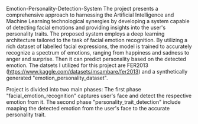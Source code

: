 Emotion-Personality-Detection-System
The project presents a comprehensive approach to harnessing the Artificial Intelligence and Machine Learning technological synergies by developing a system capable of detecting facial emotions and providing insights into the user's personality traits. The proposed system employs a deep learning architecture tailored to the task of facial emotion recognition. By utilizing a rich dataset of labelled facial expressions, the model is trained to accurately recognize a spectrum of emotions, ranging from happiness and sadness to anger and surprise. Then it can predict personality based on the detected emotion. The datsets I utilized for this project are FER2013 (https://www.kaggle.com/datasets/msambare/fer2013) and a synthetically generated "emotion_personality_dataset".

Project is divided into two main phases: The first phase "facial_emotion_recognition" captures user's face and detect the respective emotion from it. The second phase "personality_trait_detection" include maaping the detected emotion from the user's face to the accurate personality trait.
